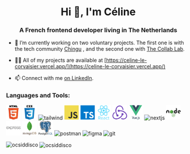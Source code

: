 <h1 align="center">Hi 👋, I'm Céline</h1>
<h3 align="center">A French frontend developer living in The Netherlands</h3>

- 🔭 I’m currently working on two voluntary projects. The first one is with the tech community [Chingu](https://github.com/chingu-voyages/v47-tier3-team-27) , and the second one with [The Collab Lab](https://github.com/the-collab-lab/tcl-71-smart-shopping-list).

- 👨‍💻 All of my projects are available at [https://celine-le-corvaisier.vercel.app/](https://celine-le-corvaisier.vercel.app/)

- 📫 Connect with me [on LinkedIn](https://www.linkedin.com/in/celinelecorvaisier/ "Céline Le Corvaisier - LinkedIn").

<h3 align="left">Languages and Tools:</h3>
<p align="left"> 
  <img src="https://raw.githubusercontent.com/devicons/devicon/master/icons/html5/html5-original-wordmark.svg" alt="html5" width="40" height="40"/> 
  <img src="https://raw.githubusercontent.com/devicons/devicon/master/icons/css3/css3-original-wordmark.svg" alt="css3" width="40" height="40"/> 
  <img src="https://www.vectorlogo.zone/logos/tailwindcss/tailwindcss-icon.svg" alt="tailwind" width="40" height="40"/> 
  <img src="https://raw.githubusercontent.com/devicons/devicon/master/icons/javascript/javascript-original.svg" alt="javascript" width="40" height="40"/> 
  <img src="https://raw.githubusercontent.com/devicons/devicon/master/icons/typescript/typescript-original.svg" alt="typescript" width="40" height="40"/> 
  <img src="https://raw.githubusercontent.com/devicons/devicon/master/icons/react/react-original-wordmark.svg" alt="react" width="40" height="40"/> 
  <img src="https://raw.githubusercontent.com/devicons/devicon/master/icons/redux/redux-original.svg" alt="redux" width="40" height="40"/> 
  <img src="https://raw.githubusercontent.com/devicons/devicon/master/icons/vuejs/vuejs-original-wordmark.svg" alt="vuejs" width="40" height="40"/>
  <img src="https://cdn.worldvectorlogo.com/logos/nextjs-2.svg" alt="nextjs" width="40" height="40"/> 
  <img src="https://raw.githubusercontent.com/devicons/devicon/master/icons/nodejs/nodejs-original-wordmark.svg" alt="nodejs" width="40" height="40"/> 
  <img src="https://raw.githubusercontent.com/devicons/devicon/master/icons/express/express-original-wordmark.svg" alt="express" width="40" height="40"/> 
  <img src="https://raw.githubusercontent.com/devicons/devicon/master/icons/mongodb/mongodb-original-wordmark.svg" alt="mongodb" width="40" height="40"/>  
  <img src="https://raw.githubusercontent.com/devicons/devicon/master/icons/postgresql/postgresql-original-wordmark.svg" alt="postgresql" width="40" height="40"/> 
  <img src="https://www.vectorlogo.zone/logos/getpostman/getpostman-icon.svg" alt="postman" width="40" height="40"/> 
  <img src="https://www.vectorlogo.zone/logos/figma/figma-icon.svg" alt="figma" width="40" height="40"/> 
  <img src="https://www.vectorlogo.zone/logos/git-scm/git-scm-icon.svg" alt="git" width="40" height="40"/> 
 </p>

<p><img align="left" src="https://github-readme-stats.vercel.app/api/top-langs?username=ocsiddisco&show_icons=true&theme=radical&title_color=581b69&text_color=581b69&bg_color=e7e4e4&locale=en&layout=compact" alt="ocsiddisco" /></p>

<p>&nbsp;<img align="center" src="https://github-readme-stats.vercel.app/api?username=ocsiddisco&show_icons=true&theme=radical&title_color=581b69&text_color=581b69&bg_color=e7e4e4&locale=en" alt="ocsiddisco" /></p>

